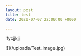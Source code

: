 ```yaml
---
layout: post
title: test
date: 2020-07-07 22:00:00 +0000

---
```

ifycjjkjj

!\[\](/uploads/Test_image.jpg)